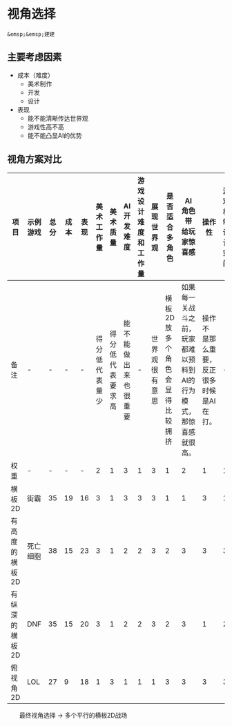 # 视⻆选择

```{admonition} 作者
&emsp;&emsp;建建
```

## 主要考虑因素

* 成本（难度）
	* 美术制作
	* 开发
	* 设计
* 表现
	* 能不能清晰传达世界观
	* 游戏性⾼不⾼
	* 能不能凸显AI的优势

## 视⻆⽅案对⽐

|项⽬|⽰例游戏|总分|成本|表现|美术⼯作量|美术质量|AI开发难度|游戏设计难度和⼯作量|展现世界观|是否适合多⻆⾊|AI⻆⾊带 给玩家惊喜感|操作性|游戏机制设计空间|
|-|-|-|-|-|-|-|-|-|-|-|-|-|-|
|备注|-|-|-|-|得分低代表量少|得分低代表要求⾼|能不能做出来也很重要|-|世界观很有意思|横板2D放多个⻆⾊会显得⽐较拥挤|如果每⼀关战⽃之前，玩家都难以预料到AI的⾏为模式，那惊喜感就很⾼。|操作不 是那么重要，反正很多时候是AI在打。|-|
|权重|-|-|-|-|2|1|3|1|3|1|2|1|1|
|横板2D|街霸|35|19|16|3|1|3|3|3|1|1|3|1|
|有⾼度的横板2D|死亡细胞|38|15|23|3|1|2|2|3|2|3|3|3|
|有纵深的横板2D|DNF|35|15|20|3|1|2|2|3|2|3|1|2|
|俯视⻆2D|LOL|27|9|18|1|3|1|1|1|3|3|3|3|

&emsp;&emsp;最终视⻆选择 → 多个平⾏的横板2D战场
